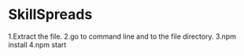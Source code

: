 # SkillSpreads

1.Extract the file.
2.go to command line and to the file directory.
3.npm install
4.npm start
